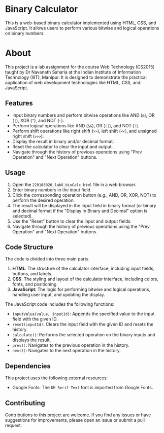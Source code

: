 # Binary Calculator

This is a web-based binary calculator implemented using HTML, CSS, and JavaScript. It allows users to perform various bitwise and logical operations on binary numbers.

# About
This project is a lab assignment for the course Web Technology (CS2015) taught by Dr Navanath Saharia at the Indian Institute of Information Technology (IIIT), Manipur. It is designed to demonstrate the practical application of web development technologies like HTML, CSS, and JavaScript.

## Features

- Input binary numbers and perform bitwise operations like AND (`&`), OR (`|`), XOR (`^`), and NOT (`~`).
- Perform logical operations like AND (`&&`), OR (`||`), and NOT (`!`).
- Perform shift operations like right shift (`>>`), left shift (`<<`), and unsigned right shift (`>>>`).
- Display the result in binary and/or decimal format.
- Reset the calculator to clear the input and output.
- Navigate through the history of previous operations using "Prev Operation" and "Next Operation" buttons.

## Usage

1. Open the `220103020_lab8_binCalc.html` file in a web browser.
2. Enter binary numbers in the input field.
3. Click the corresponding operation button (e.g., AND, OR, XOR, NOT) to perform the desired operation.
4. The result will be displayed in the input field in binary format (or binary and decimal format if the "Display in Binary and Decimal" option is selected).
5. Use the "Reset" button to clear the input and output fields.
6. Navigate through the history of previous operations using the "Prev Operation" and "Next Operation" buttons.

## Code Structure

The code is divided into three main parts:

1. **HTML**: The structure of the calculator interface, including input fields, buttons, and labels.
2. **CSS**: The styling and layout of the calculator interface, including colors, fonts, and positioning.
3. **JavaScript**: The logic for performing bitwise and logical operations, handling user input, and updating the display.

The JavaScript code includes the following functions:

- `inputValue(value, inputId)`: Appends the specified value to the input field with the given ID.
- `reset(inputId)`: Clears the input field with the given ID and resets the history.
- `calculate()`: Performs the selected operation on the binary inputs and displays the result.
- `prev()`: Navigates to the previous operation in the history.
- `next()`: Navigates to the next operation in the history.

## Dependencies

This project uses the following external resources:

- Google Fonts: The `DM Serif Text` font is imported from Google Fonts.

## Contributing

Contributions to this project are welcome. If you find any issues or have suggestions for improvements, please open an issue or submit a pull request.
